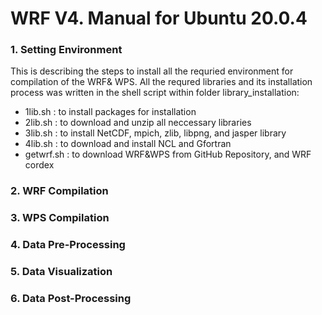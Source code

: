 # WRF V4. Manual for Ubuntu 20.0.4

### 1. Setting Environment
This is describing the steps to install all the requried environment for compilation of the WRF& WPS.
All the requred libraries and its installation process was written in the shell script within folder library_installation:
* 1lib.sh : to install packages for installation
* 2lib.sh : to download and unzip all neccessary libraries
* 3lib.sh : to install NetCDF, mpich, zlib, libpng, and jasper library
* 4lib.sh : to download and install NCL and Gfortran
* getwrf.sh : to download WRF&WPS from GitHub Repository, and WRF cordex


### 2. WRF Compilation

### 3. WPS Compilation

### 4. Data Pre-Processing

### 5. Data Visualization

### 6. Data Post-Processing

